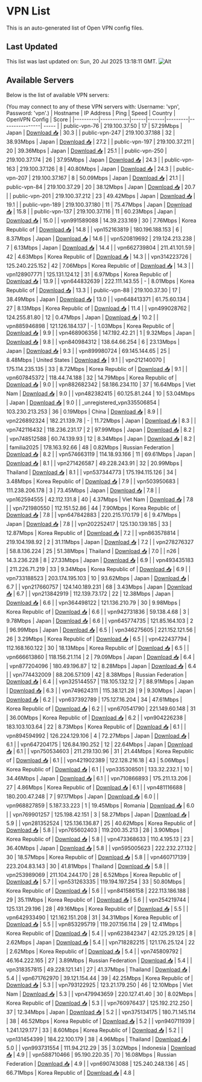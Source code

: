 # VPN List

This is an auto-generated list of Open VPN config files.

## Last Updated

This list was last updated on: Sun, 20 Jul 2025 13:18:11 GMT.
![Alt](https://repobeats.axiom.co/api/embed/186b98318ef1479477931607c1ad7d823f12451f.svg "Repobeats analytics image")

## Available Servers

Below is the list of available VPN servers:

(You may connect to any of these VPN servers with: Username: 'vpn', Password: 'vpn'.)
| Hostname | IP Address | Ping | Speed | Country | OpenVPN Config | Score |
|----------|------------|------|-------|---------|----------------| ----- |
| public-vpn-76 | 219.100.37.50 | 17 | 57.29Mbps | Japan | [Download 📥](./configs/server_0_JP.ovpn) | 30.3 |
| public-vpn-247 | 219.100.37.188 | 32 | 38.93Mbps | Japan | [Download 📥](./configs/server_1_JP.ovpn) | 27.2 |
| public-vpn-197 | 219.100.37.211 | 20 | 39.36Mbps | Japan | [Download 📥](./configs/server_2_JP.ovpn) | 25.1 |
| public-vpn-250 | 219.100.37.174 | 26 | 37.95Mbps | Japan | [Download 📥](./configs/server_3_JP.ovpn) | 24.3 |
| public-vpn-163 | 219.100.37.126 | 8 | 40.80Mbps | Japan | [Download 📥](./configs/server_4_JP.ovpn) | 24.3 |
| public-vpn-207 | 219.100.37.167 | 8 | 50.09Mbps | Japan | [Download 📥](./configs/server_5_JP.ovpn) | 21.1 |
| public-vpn-84 | 219.100.37.29 | 20 | 38.12Mbps | Japan | [Download 📥](./configs/server_6_JP.ovpn) | 20.7 |
| public-vpn-201 | 219.100.37.212 | 23 | 49.42Mbps | Japan | [Download 📥](./configs/server_7_JP.ovpn) | 19.1 |
| public-vpn-189 | 219.100.37.180 | 11 | 75.47Mbps | Japan | [Download 📥](./configs/server_8_JP.ovpn) | 15.8 |
| public-vpn-137 | 219.100.37.116 | 11 | 60.23Mbps | Japan | [Download 📥](./configs/server_9_JP.ovpn) | 15.0 |
| vpn991589088 | 14.39.233.169 | 30 | 7.76Mbps | Korea Republic of | [Download 📥](./configs/server_10_KR.ovpn) | 14.8 |
| vpn152163819 | 180.196.188.153 | 6 | 8.37Mbps | Japan | [Download 📥](./configs/server_11_JP.ovpn) | 14.6 |
| vpn520819692 | 219.124.213.238 | 7 | 6.13Mbps | Japan | [Download 📥](./configs/server_12_JP.ovpn) | 14.4 |
| vpn662739804 | 211.41.101.59 | 42 | 4.63Mbps | Korea Republic of | [Download 📥](./configs/server_13_KR.ovpn) | 14.3 |
| vpn314223726 | 125.240.225.152 | 42 | 7.06Mbps | Korea Republic of | [Download 📥](./configs/server_14_KR.ovpn) | 14.3 |
| vpn128907771 | 125.131.124.12 | 31 | 6.97Mbps | Korea Republic of | [Download 📥](./configs/server_15_KR.ovpn) | 13.9 |
| vpn644832639 | 222.111.143.55 | - | 8.01Mbps | Korea Republic of | [Download 📥](./configs/server_16_KR.ovpn) | 13.3 |
| public-vpn-88 | 219.100.37.30 | 17 | 38.49Mbps | Japan | [Download 📥](./configs/server_17_JP.ovpn) | 13.0 |
| vpn648413371 | 61.75.60.134 | 27 | 8.13Mbps | Korea Republic of | [Download 📥](./configs/server_18_KR.ovpn) | 11.4 |
| vpn499028762 | 124.255.81.80 | 12 | 0.47Mbps | Japan | [Download 📥](./configs/server_19_JP.ovpn) | 10.2 |
| vpn885946898 | 121.126.184.137 | - | 1.03Mbps | Korea Republic of | [Download 📥](./configs/server_20_KR.ovpn) | 9.9 |
| vpn468906356 | 147.192.42.21 | 1 | 9.32Mbps | Japan | [Download 📥](./configs/server_21_JP.ovpn) | 9.8 |
| vpn840984312 | 138.64.66.254 | 6 | 23.13Mbps | Japan | [Download 📥](./configs/server_22_JP.ovpn) | 9.3 |
| vpn899980724 | 69.145.144.65 | 25 | 8.48Mbps | United States | [Download 📥](./configs/server_23_US.ovpn) | 9.1 |
| vpn212140070 | 175.114.235.135 | 33 | 8.72Mbps | Korea Republic of | [Download 📥](./configs/server_24_KR.ovpn) | 9.1 |
| vpn607845372 | 118.44.74.188 | 32 | 14.79Mbps | Korea Republic of | [Download 📥](./configs/server_25_KR.ovpn) | 9.0 |
| vpn882682342 | 58.186.234.110 | 37 | 16.64Mbps | Viet Nam | [Download 📥](./configs/server_26_VN.ovpn) | 9.0 |
| vpn482382415 | 60.125.81.244 | 10 | 53.04Mbps | Japan | [Download 📥](./configs/server_27_JP.ovpn) | 9.0 |
| _unregistered_vpn335506854 | 103.230.213.253 | 36 | 0.19Mbps | China | [Download 📥](./configs/server_28_CN.ovpn) | 8.9 |
| vpn226892324 | 182.21.139.78 | - | 11.72Mbps | Japan | [Download 📥](./configs/server_29_JP.ovpn) | 8.3 |
| vpn742116432 | 118.236.231.17 | 2 | 97.99Mbps | Japan | [Download 📥](./configs/server_30_JP.ovpn) | 8.2 |
| vpn748512588 | 60.74.139.93 | 12 | 8.34Mbps | Japan | [Download 📥](./configs/server_31_JP.ovpn) | 8.2 |
| familia2025 | 178.163.92.66 | 48 | 0.82Mbps | Russian Federation | [Download 📥](./configs/server_32_RU.ovpn) | 8.2 |
| vpn574663119 | 114.18.93.166 | 11 | 69.61Mbps | Japan | [Download 📥](./configs/server_33_JP.ovpn) | 8.1 |
| vpn271426587 | 49.228.243.91 | 32 | 20.99Mbps | Thailand | [Download 📥](./configs/server_34_TH.ovpn) | 8.1 |
| vpn537344773 | 175.194.115.126 | 34 | 3.48Mbps | Korea Republic of | [Download 📥](./configs/server_35_KR.ovpn) | 7.9 |
| vpn503950683 | 111.238.206.178 | 3 | 73.45Mbps | Japan | [Download 📥](./configs/server_36_JP.ovpn) | 7.8 |
| vpn162594555 | 42.112.131.8 | 40 | 4.37Mbps | Viet Nam | [Download 📥](./configs/server_37_VN.ovpn) | 7.8 |
| vpn721980550 | 112.151.52.86 | 44 | 7.90Mbps | Korea Republic of | [Download 📥](./configs/server_38_KR.ovpn) | 7.8 |
| vpn647842883 | 220.215.170.179 | 6 | 9.47Mbps | Japan | [Download 📥](./configs/server_39_JP.ovpn) | 7.8 |
| vpn202252417 | 125.130.139.185 | 33 | 12.87Mbps | Korea Republic of | [Download 📥](./configs/server_40_KR.ovpn) | 7.2 |
| vpn863578814 | 219.104.198.92 | 2 | 31.11Mbps | Japan | [Download 📥](./configs/server_41_JP.ovpn) | 7.2 |
| vpn278276327 | 58.8.136.224 | 25 | 51.38Mbps | Thailand | [Download 📥](./configs/server_42_TH.ovpn) | 7.0 |
| n26 | 14.3.236.228 | 8 | 27.33Mbps | Japan | [Download 📥](./configs/server_43_JP.ovpn) | 6.9 |
| vpn493435183 | 211.226.71.219 | 33 | 9.34Mbps | Korea Republic of | [Download 📥](./configs/server_44_KR.ovpn) | 6.9 |
| vpn733188523 | 203.174.195.103 | 10 | 93.62Mbps | Japan | [Download 📥](./configs/server_45_JP.ovpn) | 6.7 |
| vpn217660757 | 124.140.189.231 | 68 | 3.43Mbps | Japan | [Download 📥](./configs/server_46_JP.ovpn) | 6.7 |
| vpn213842919 | 112.139.73.172 | 22 | 12.38Mbps | Japan | [Download 📥](./configs/server_47_JP.ovpn) | 6.6 |
| vpn364498122 | 121.136.210.79 | 30 | 9.98Mbps | Korea Republic of | [Download 📥](./configs/server_48_KR.ovpn) | 6.6 |
| vpn942731836 | 59.138.4.68 | 3 | 9.78Mbps | Japan | [Download 📥](./configs/server_49_JP.ovpn) | 6.6 |
| vpn645774735 | 121.85.164.103 | 2 | 96.99Mbps | Japan | [Download 📥](./configs/server_50_JP.ovpn) | 6.5 |
| vpn346275605 | 221.152.121.56 | 26 | 3.29Mbps | Korea Republic of | [Download 📥](./configs/server_51_KR.ovpn) | 6.5 |
| vpn422437794 | 112.168.160.122 | 30 | 18.13Mbps | Korea Republic of | [Download 📥](./configs/server_52_KR.ovpn) | 6.5 |
| vpn666613860 | 118.156.21.114 | 2 | 79.09Mbps | Japan | [Download 📥](./configs/server_53_JP.ovpn) | 6.4 |
| vpn877204096 | 180.49.196.87 | 12 | 8.28Mbps | Japan | [Download 📥](./configs/server_54_JP.ovpn) | 6.4 |
| vpn774432009 | 88.206.57.109 | 42 | 8.38Mbps | Russian Federation | [Download 📥](./configs/server_55_RU.ovpn) | 6.4 |
| vpn325144557 | 118.105.132.12 | 7 | 88.91Mbps | Japan | [Download 📥](./configs/server_56_JP.ovpn) | 6.3 |
| vpn749624311 | 115.38.121.28 | 9 | 9.30Mbps | Japan | [Download 📥](./configs/server_57_JP.ovpn) | 6.2 |
| vpn637392789 | 175.127.16.204 | 34 | 47.61Mbps | Korea Republic of | [Download 📥](./configs/server_58_KR.ovpn) | 6.2 |
| vpn670541790 | 221.149.60.148 | 31 | 36.00Mbps | Korea Republic of | [Download 📥](./configs/server_59_KR.ovpn) | 6.2 |
| vpn904226238 | 183.103.103.64 | 22 | 8.73Mbps | Korea Republic of | [Download 📥](./configs/server_60_KR.ovpn) | 6.1 |
| vpn894594992 | 126.224.129.106 | 4 | 72.27Mbps | Japan | [Download 📥](./configs/server_61_JP.ovpn) | 6.1 |
| vpn647204175 | 126.84.190.252 | 12 | 22.64Mbps | Japan | [Download 📥](./configs/server_62_JP.ovpn) | 6.1 |
| vpn750534603 | 211.219.130.96 | 31 | 21.44Mbps | Korea Republic of | [Download 📥](./configs/server_63_KR.ovpn) | 6.1 |
| vpn421902389 | 122.128.216.18 | 43 | 5.06Mbps | Korea Republic of | [Download 📥](./configs/server_64_KR.ovpn) | 6.1 |
| vpn335308501 | 133.32.232.1 | 10 | 34.46Mbps | Japan | [Download 📥](./configs/server_65_JP.ovpn) | 6.1 |
| vpn710866893 | 175.211.13.206 | 27 | 4.86Mbps | Korea Republic of | [Download 📥](./configs/server_66_KR.ovpn) | 6.1 |
| vpn481116688 | 180.200.47.248 | 7 | 97.17Mbps | Japan | [Download 📥](./configs/server_67_JP.ovpn) | 6.0 |
| vpn968827859 | 5.187.33.223 | 1 | 19.45Mbps | Romania | [Download 📥](./configs/server_68_RO.ovpn) | 6.0 |
| vpn769901257 | 125.198.42.151 | 3 | 58.27Mbps | Japan | [Download 📥](./configs/server_69_JP.ovpn) | 5.9 |
| vpn281352524 | 125.136.136.87 | 25 | 40.62Mbps | Korea Republic of | [Download 📥](./configs/server_70_KR.ovpn) | 5.8 |
| vpn765602403 | 119.200.35.213 | 28 | 3.90Mbps | Korea Republic of | [Download 📥](./configs/server_71_KR.ovpn) | 5.8 |
| vpn473368633 | 110.4.195.13 | 23 | 36.40Mbps | Japan | [Download 📥](./configs/server_72_JP.ovpn) | 5.8 |
| vpn595005623 | 222.232.27.132 | 30 | 18.57Mbps | Korea Republic of | [Download 📥](./configs/server_73_KR.ovpn) | 5.8 |
| vpn460717139 | 223.204.83.143 | 30 | 41.81Mbps | Thailand | [Download 📥](./configs/server_74_TH.ovpn) | 5.8 |
| vpn253989069 | 211.104.244.170 | 28 | 6.52Mbps | Korea Republic of | [Download 📥](./configs/server_75_KR.ovpn) | 5.7 |
| vpn531263335 | 119.194.197.254 | 33 | 50.80Mbps | Korea Republic of | [Download 📥](./configs/server_76_KR.ovpn) | 5.6 |
| vpn841586158 | 222.113.186.188 | 29 | 35.11Mbps | Korea Republic of | [Download 📥](./configs/server_77_KR.ovpn) | 5.6 |
| vpn254219744 | 125.131.29.196 | 28 | 49.16Mbps | Korea Republic of | [Download 📥](./configs/server_78_KR.ovpn) | 5.5 |
| vpn642933490 | 121.162.151.208 | 31 | 34.31Mbps | Korea Republic of | [Download 📥](./configs/server_79_KR.ovpn) | 5.5 |
| vpn853295719 | 119.207.156.114 | 29 | 12.41Mbps | Korea Republic of | [Download 📥](./configs/server_80_KR.ovpn) | 5.4 |
| vpn623842347 | 42.125.29.125 | 8 | 2.62Mbps | Japan | [Download 📥](./configs/server_81_JP.ovpn) | 5.4 |
| vpn718282215 | 121.176.25.124 | 22 | 2.62Mbps | Korea Republic of | [Download 📥](./configs/server_82_KR.ovpn) | 5.4 |
| vpn745809792 | 46.164.222.165 | 27 | 3.89Mbps | Russian Federation | [Download 📥](./configs/server_83_RU.ovpn) | 5.4 |
| vpn318357815 | 49.228.121.141 | 27 | 41.37Mbps | Thailand | [Download 📥](./configs/server_84_TH.ovpn) | 5.4 |
| vpn671762970 | 39.121.154.44 | 39 | 42.25Mbps | Korea Republic of | [Download 📥](./configs/server_85_KR.ovpn) | 5.3 |
| vpn793122925 | 123.21.179.250 | 46 | 12.10Mbps | Viet Nam | [Download 📥](./configs/server_86_VN.ovpn) | 5.3 |
| vpn479943659 | 220.127.41.40 | 30 | 8.02Mbps | Korea Republic of | [Download 📥](./configs/server_87_KR.ovpn) | 5.3 |
| vpn760976437 | 125.192.212.250 | 37 | 12.34Mbps | Japan | [Download 📥](./configs/server_88_JP.ovpn) | 5.2 |
| vpn375134175 | 180.71.145.114 | 38 | 46.52Mbps | Korea Republic of | [Download 📥](./configs/server_89_KR.ovpn) | 5.2 |
| vpn940711939 | 1.241.129.177 | 33 | 8.60Mbps | Korea Republic of | [Download 📥](./configs/server_90_KR.ovpn) | 5.2 |
| vpn131454399 | 184.22.100.179 | 38 | 4.96Mbps | Thailand | [Download 📥](./configs/server_91_TH.ovpn) | 5.0 |
| vpn993731554 | 111.94.212.29 | 35 | 3.02Mbps | Indonesia | [Download 📥](./configs/server_92_ID.ovpn) | 4.9 |
| vpn588710466 | 95.190.220.35 | 70 | 16.08Mbps | Russian Federation | [Download 📥](./configs/server_93_RU.ovpn) | 4.9 |
| vpn690743088 | 125.240.248.136 | 45 | 66.71Mbps | Korea Republic of | [Download 📥](./configs/server_94_KR.ovpn) | 4.8 |
